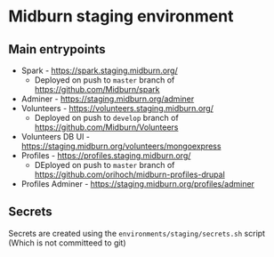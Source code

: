 # Midburn staging environment

## Main entrypoints

* Spark - https://spark.staging.midburn.org/
  * Deployed on push to `master` branch of https://github.com/Midburn/spark
* Adminer - https://staging.midburn.org/adminer
* Volunteers - https://volunteers.staging.midburn.org/
  * Deployed on push to `develop` branch of https://github.com/Midburn/Volunteers
* Volunteers DB UI - https://staging.midburn.org/volunteers/mongoexpress
* Profiles - https://profiles.staging.midburn.org/
  * DEployed on push to `master` branch of https://github.com/orihoch/midburn-profiles-drupal
* Profiles Adminer - https://staging.midburn.org/profiles/adminer

## Secrets

Secrets are created using the `environments/staging/secrets.sh` script (Which is not committeed to git)

